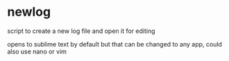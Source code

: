 # newlog
script to create a new log file and open it for editing

opens to sublime text by default but that can be changed to any app, could also use nano or vim
